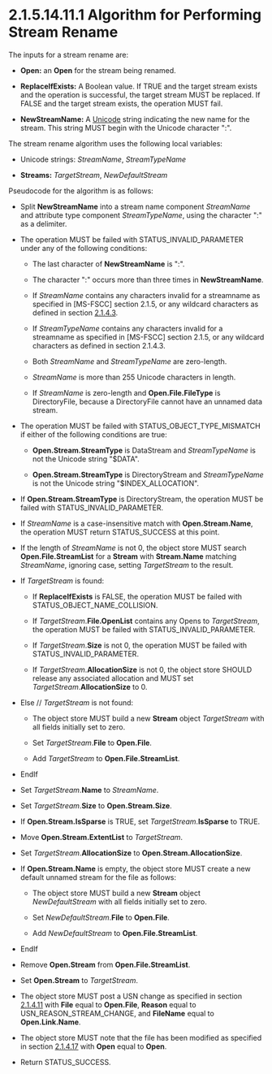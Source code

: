 <html dir="LTR" xmlns:mshelp="http://msdn.microsoft.com/mshelp" xmlns:ddue="http://ddue.schemas.microsoft.com/authoring/2003/5" xmlns:xlink="http://www.w3.org/1999/xlink" xmlns:tool="http://www.microsoft.com/tooltip">
    <head>
        <meta http-equiv="Content-Type" content="text/html; CHARSET=utf-8"></meta>
        <meta name="save" content="history"></meta>
        <title>2.1.5.14.11.1 Algorithm for Performing Stream Rename</title>
        <xml>
            <mshelp:toctitle title="2.1.5.14.11.1 Algorithm for Performing Stream Rename"></mshelp:toctitle>
            <mshelp:rltitle title="[MS-FSA]: Algorithm for Performing Stream Rename"></mshelp:rltitle>
            <mshelp:keyword index="A" term="78a9210c-d708-4793-86e7-3c7f9c51d17f"></mshelp:keyword>
            <mshelp:attr name="DCSext.ContentType" value="open specification"></mshelp:attr>
            <mshelp:attr name="AssetID" value="78a9210c-d708-4793-86e7-3c7f9c51d17f"></mshelp:attr>
            <mshelp:attr name="TopicType" value="kbRef"></mshelp:attr>
            <mshelp:attr name="DCSext.Title" value="[MS-FSA]: Algorithm for Performing Stream Rename" />
        </xml>
    </head>
    <body>
        <div id="header">
            <h1 class="heading">2.1.5.14.11.1 Algorithm for Performing Stream Rename</h1>
        </div>
        <div id="mainSection">
            <div id="mainBody">
                <div id="allHistory" class="saveHistory"></div>
                <div id="sectionSection0" class="section" name="collapseableSection">
                    

<p>The inputs for a stream rename are:</p>

<ul><li><p><span><span> 
</span></span><b>Open:</b> an <b>Open</b> for the stream being renamed.</p>

</li><li><p><span><span> 
</span></span><b>ReplaceIfExists:</b> A Boolean value. If TRUE and the target
stream exists and the operation is successful, the target stream MUST be
replaced. If FALSE and the target stream exists, the operation MUST fail.</p>

</li><li><p><span><span> 
</span></span><b>NewStreamName:</b> A <a href="682f0f59-385c-4351-b81a-3b234f53db03.html#gt_c305d0ab-8b94-461a-bd76-13b40cb8c4d8">Unicode</a> string indicating
the new name for the stream. This string MUST begin with the Unicode character
&quot;:&quot;.</p>

</li></ul><p>The stream rename algorithm uses the following local
variables:</p>

<ul><li><p><span><span> 
</span></span>Unicode strings: <i>StreamName</i>, <i>StreamTypeName</i></p>

</li><li><p><span><span> 
</span></span><b>Streams:</b> <i>TargetStream</i>, <i>NewDefaultStream</i></p>

</li></ul><p>Pseudocode for the algorithm is as follows:</p>

<ul><li><p><span><span> 
</span></span>Split <b>NewStreamName</b> into a stream name component <i>StreamName</i>
and attribute type component <i>StreamTypeName</i>, using the character
&quot;:&quot; as a delimiter.</p>

</li><li><p><span><span> 
</span></span>The operation MUST be failed with STATUS_INVALID_PARAMETER under
any of the following conditions:</p>

<ul><li><p><span><span>  </span></span>The
last character of <b>NewStreamName</b> is &quot;:&quot;.</p>

</li><li><p><span><span>  </span></span>The
character &quot;:&quot; occurs more than three times in <b>NewStreamName</b>.</p>

</li><li><p><span><span>  </span></span>If <i>StreamName</i>
contains any characters invalid for a streamname as specified in <mshelp:link keywords="efbfe127-73ad-4140-9967-ec6500e66d5e" tabindex="0">[MS-FSCC]</mshelp:link>
section <mshelp:link keywords="ffb795f3-027d-4a3c-997d-3085f2332f6f" tabindex="0">2.1.5</mshelp:link>,
or any wildcard characters as defined in section <a href="5d6afc6c-49f2-4fd6-8498-5ebda168772f.html">2.1.4.3</a>.</p>

</li><li><p><span><span>  </span></span>If <i>StreamTypeName</i>
contains any characters invalid for a streamname as specified in [MS-FSCC]
section 2.1.5, or any wildcard characters as defined in section 2.1.4.3.</p>

</li><li><p><span><span>  </span></span>Both
<i>StreamName</i> and <i>StreamTypeName</i> are zero-length.</p>

</li><li><p><span><span>  </span></span><i>StreamName</i>
is more than 255 Unicode characters in length.</p>

</li><li><p><span><span>  </span></span>If <i>StreamName</i>
is zero-length and <b>Open.File.FileType</b> is DirectoryFile, because a
DirectoryFile cannot have an unnamed data stream.</p>

</li></ul></li><li><p><span><span> 
</span></span>The operation MUST be failed with STATUS_OBJECT_TYPE_MISMATCH if
either of the following conditions are true:</p>

<ul><li><p><span><span>  </span></span><b>Open.Stream.StreamType</b>
is DataStream and <i>StreamTypeName</i> is not the Unicode string
&quot;$DATA&quot;.</p>

</li><li><p><span><span>  </span></span><b>Open.Stream.StreamType</b>
is DirectoryStream and <i>StreamTypeName</i> is not the Unicode string &quot;$INDEX_ALLOCATION&quot;.</p>

</li></ul></li><li><p><span><span> 
</span></span>If <b>Open.Stream.StreamType</b> is DirectoryStream, the
operation MUST be failed with STATUS_INVALID_PARAMETER.</p>

</li><li><p><span><span> 
</span></span>If <i>StreamName</i> is a case-insensitive match with <b>Open.Stream.Name</b>,
the operation MUST return STATUS_SUCCESS at this point.</p>

</li><li><p><span><span> 
</span></span>If the length of <i>StreamName</i> is not 0, the object store
MUST search <b>Open.File.StreamList</b> for a <b>Stream</b> with <b>Stream.Name</b>
matching <i>StreamName</i>, ignoring case, setting <i>TargetStream</i> to the
result.</p>

</li><li><p><span><span> 
</span></span>If <i>TargetStream</i> is found:</p>

<ul><li><p><span><span>  </span></span>If <b>ReplaceIfExists</b>
is FALSE, the operation MUST be failed with STATUS_OBJECT_NAME_COLLISION.</p>

</li><li><p><span><span>  </span></span>If <i>TargetStream</i>.<b>File.OpenList</b>
contains any Opens to <i>TargetStream</i>, the operation MUST be failed with
STATUS_INVALID_PARAMETER.</p>

</li><li><p><span><span>  </span></span>If <i>TargetStream</i>.<b>Size</b>
is not 0, the operation MUST be failed with STATUS_INVALID_PARAMETER.</p>

</li><li><p><span><span>  </span></span>If <i>TargetStream</i>.<b>AllocationSize</b>
is not 0, the object store SHOULD release any associated allocation and MUST
set <i>TargetStream</i>.<b>AllocationSize</b> to 0.</p>

</li></ul></li><li><p><span><span> 
</span></span>Else // <i>TargetStream</i> is not found:</p>

<ul><li><p><span><span>  </span></span>The
object store MUST build a new <b>Stream</b> object <i>TargetStream</i> with all
fields initially set to zero.</p>

</li><li><p><span><span>  </span></span>Set
<i>TargetStream</i>.<b>File</b> to <b>Open.File</b>.</p>

</li><li><p><span><span>  </span></span>Add
<i>TargetStream</i> to <b>Open.File.StreamList</b>.</p>

</li></ul></li><li><p><span><span> 
</span></span>EndIf</p>

</li><li><p><span><span> 
</span></span>Set <i>TargetStream</i>.<b>Name</b> to <i>StreamName</i>.</p>

</li><li><p><span><span> 
</span></span>Set <i>TargetStream</i>.<b>Size</b> to <b>Open.Stream.Size</b>.</p>

</li><li><p><span><span> 
</span></span>If <b>Open.Stream.IsSparse</b> is TRUE, set <i>TargetStream</i>.<b>IsSparse</b>
to TRUE.</p>

</li><li><p><span><span> 
</span></span>Move <b>Open.Stream.ExtentList</b> to <i>TargetStream</i>.</p>

</li><li><p><span><span> 
</span></span>Set <i>TargetStream</i>.<b>AllocationSize</b> to <b>Open.Stream.AllocationSize</b>.</p>

</li><li><p><span><span> 
</span></span>If <b>Open.Stream.Name</b> is empty, the object store MUST create
a new default unnamed stream for the file as follows:</p>

<ul><li><p><span><span>  </span></span>The
object store MUST build a new <b>Stream</b> object <i>NewDefaultStream</i> with
all fields initially set to zero.</p>

</li><li><p><span><span>  </span></span>Set
<i>NewDefaultStream</i>.<b>File</b> to <b>Open.File</b>.</p>

</li><li><p><span><span>  </span></span>Add
<i>NewDefaultStream</i> to <b>Open.File.StreamList</b>.</p>

</li></ul></li><li><p><span><span> 
</span></span>EndIf</p>

</li><li><p><span><span> 
</span></span>Remove <b>Open.Stream</b> from <b>Open.File.StreamList</b>.</p>

</li><li><p><span><span> 
</span></span>Set <b>Open.Stream</b> to <i>TargetStream</i>.</p>

</li><li><p><span><span> 
</span></span>The object store MUST post a USN change as specified in section <a href="2c897c5e-b29e-464d-825f-565ff587f7f1.html">2.1.4.11</a> with <b>File</b>
equal to <b>Open.File</b>, <b>Reason</b> equal to USN_REASON_STREAM_CHANGE, and
<b>FileName</b> equal to <b>Open.Link.Name</b>.</p>

</li><li><p><span><span> 
</span></span>The object store MUST note that the file has been modified as
specified in section <a href="75cdaba1-4401-4c53-b09c-69ba6cd50ce6.html">2.1.4.17</a>
with <b>Open</b> equal to <b>Open</b>.</p>

</li><li><p><span><span> 
</span></span>Return STATUS_SUCCESS.</p>

</li></ul>
                </div>
            </div>
        </div>
    </body>
</html>